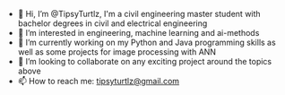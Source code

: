 - 👋 Hi, I’m @TipsyTurtlz, I'm a civil engineering master student with bachelor degrees in civil and electrical engineering 
- 👀 I’m interested in engineering, machine learning and ai-methods
- 🌱 I’m currently working on my Python and Java programming skills as well as some projects for image processing with ANN 
- 💞️ I’m looking to collaborate on any exciting project around the topics above
- 📫 How to reach me: tipsyturtlz@gmail.com

<!---
TipsyTurtlz/TipsyTurtlz is a ✨ special ✨ repository because its `README.md` (this file) appears on your GitHub profile.
You can click the Preview link to take a look at your changes.
--->

